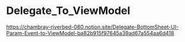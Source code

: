 # Delegate_To_ViewModel

https://chambray-riverbed-080.notion.site/Delegate-BottomSheet-UI-Param-Event-to-ViewModel-ba82b915f97645a39ad67a554aa6d418
